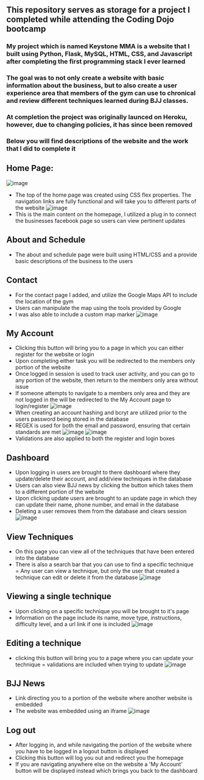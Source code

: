 ## This repository serves as storage for a project I completed while attending the Coding Dojo bootcamp
### My project which is named Keystone MMA is a website that I built using Python, Flask, MySQL, HTML, CSS, and Javascript after completing the first programming stack I ever learned
### The goal was to not only create a website with basic information about the business, but to also create a user experience area that members of the gym can use to chronical and review different techniques learned during BJJ classes. 
### At completion the project was originally launced on Heroku, however, due to changing policies, it has since been removed
### Below you will find descriptions of the website and the work that I did to complete it

## Home Page:
![image](https://user-images.githubusercontent.com/107221772/194883875-eee6de55-bcff-4f75-8d17-131eb7ee3bb0.png)
- The top of the home page was created using CSS flex properties. The navigation links are fully functional and will take you to different parts of the website
![image](https://user-images.githubusercontent.com/107221772/194884213-bd4915f2-b052-460b-b301-62cc25a43fd0.png)
- This is the main content on the homepage, I utilized a plug in to connect the businesses facebook page so users can view pertinent updates
## About and Schedule
- The about and schedule page were built using HTML/CSS and a provide basic descriptions of the business to the users
## Contact
- For the contact page I added, and utilize the Google Maps API to include the location of the gym
- Users can manipulate the map using the tools provided by Google
- I was also able to include a custom map marker
![image](https://user-images.githubusercontent.com/107221772/194884930-ea6f50d2-b939-4b47-bcc3-3aa1e0e4aed0.png)
## My Account
- Clicking this button will bring you to a page in which you can either register for the website or login
- Upon completing either task you will be redirected to the members only portion of the website
- Once logged in session is used to track user activity, and you can go to any portion of the website, then return to the members only area without issue
- If someone attempts to navigate to a members only area and they are not logged in the will be redirected to the My Account page to login/register
![image](https://user-images.githubusercontent.com/107221772/194886155-1ecc63be-3892-44ba-a1a8-095a4358ea63.png)
- When creating an account hashing and bcryt are utilized prior to the users password being stored in the database
- REGEX is used for both the email and password, ensuring that certain standards are met
![image](https://user-images.githubusercontent.com/107221772/194886416-c4a0b699-34a2-4a5b-b55e-01d7bea25be6.png)
![image](https://user-images.githubusercontent.com/107221772/194886538-5cf16cd5-cd3a-494f-bd26-e99193c267c9.png)
- Validations are also applied to both the register and login boxes
## Dashboard
- Upon logging in users are brought to there dashboard where they update/delete their account, and add/view techniques in the database
- Users can also view BJJ news by clicking the button which takes them to a different portion of the website
- Upon clicking update users are brought to an update page in which they can update their name, phone number, and email in the database
- Deleting a user removes them from the database and clears session
![image](https://user-images.githubusercontent.com/107221772/194887400-2e4e5f6f-cf88-47ed-b3dc-6dac5b9f15bc.png)
## View Techniques
- On this page you can view all of the techniques that have been entered into the database
- There is also a search bar that you can use to find a specific technique
= Any user can view a technique, but only the user that created a technique can edit or delete it from the database
![image](https://user-images.githubusercontent.com/107221772/196205650-fed0c1a6-fb53-4176-9fcd-454b81ae60bd.png)
## Viewing a single technique
- Upon clicking on a specific technique you will be brought to it's page
- Information on the page include its name, move type, instructions, difficulty level, and a url link if one is included
![image](https://user-images.githubusercontent.com/107221772/196206063-c39bc8df-469d-4eb1-b55f-997c8ef20704.png)
## Editing a technique
- clicking this button will bring you to a page where you can update your technique
= validations are included when trying to update
![image](https://user-images.githubusercontent.com/107221772/196206462-982e3ac4-31dd-48af-a6cf-9361ca0b8e70.png)
## BJJ News
- Link directing you to a portion of the website where another website is embedded
- The website was embedded using an iframe
![image](https://user-images.githubusercontent.com/107221772/196206721-a3fca9f1-666c-43b2-9368-84ebeb1adc9c.png)
## Log out
- After logging in, and while navigating the portion of the website where you have to be logged in a logout button is displayed
- Clicking this button will log you out and redirect you the homepage
- If you are navigating anywhere else on the website a 'My Account' button will be displayed instead which brings you back to the dashboard



